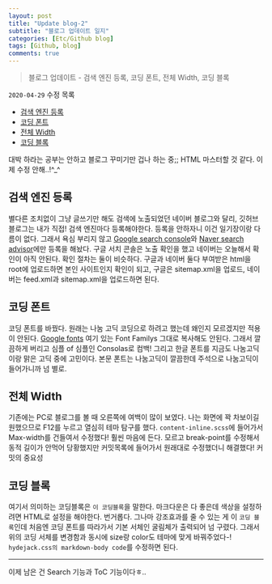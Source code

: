 ```yaml
---
layout: post
title: "Update blog-2"
subtitle: "블로그 업데이트 일지"
categories: [Etc/Github blog]
tags: [Github, blog]
comments: true
---
```


> 블로그 업데이트 - 검색 엔진 등록, 코딩 폰트, 전체 Width, 코딩 블록

`2020-04-29` 수정 목록
- [검색 엔진 등록](#%ea%b2%80%ec%83%89-%ec%97%94%ec%a7%84-%eb%93%b1%eb%a1%9d)
- [코딩 폰트](#%ec%bd%94%eb%94%a9-%ed%8f%b0%ed%8a%b8)
- [전체 Width](#%ec%a0%84%ec%b2%b4-width)
- [코딩 블록](#%ec%bd%94%eb%94%a9-%eb%b8%94%eb%a1%9d)

대박 하라는 공부는 안하고 블로그 꾸미기만 겁나 하는 중;; HTML 마스터할 것 같다. 이제 수정 안해..!^\_^

## 검색 엔진 등록

별다른 조치없이 그냥 글쓰기만 해도 검색에 노출되었던 네이버 블로그와 달리, 깃허브 블로그는 내가 직접! 검색 엔진마다 등록해야한다. 등록을 안하자니 이건 일기장이랑 다름이 없다. 그래서 욕심 부리지 않고 [Google search console](https://search.google.com/search-console/about)와 [Naver search advisor](https://searchadvisor.naver.com/)에만 등록을 해놨다. 구글 서치 콘솔은 노출 확인을 했고 네이버는 오늘해서 확인이 아직 안된다. 확인 절차는 둘이 비슷하다. 구글과 네이버 둘다 부여받은 html을 root에 업로드하면 본인 사이트인지 확인이 되고, 구글은 sitemap.xml을 업로드, 네이버는 feed.xml과 sitemap.xml을 업로드하면 된다.

## 코딩 폰트

코딩 폰트를 바꿨다. 원래는 나눔 고딕 코딩으로 하려고 했는데 왜인지 모르겠지만 적용이 안된다. [Google fonts](https://fonts.google.com/specimen/Nanum+Gothic+Coding) 여기 있는 Font Familys 그대로 복사해도 안된다. 그래서 깔끔하게 버리고 심플 of 심플인 Consolas로 컴백! 그리고 한글 폰트를 지금도 나눔고딕이랑 맑은 고딕 중에 고민이다. 본문 폰트는 나눔고딕이 깔끔한데 주석으로 나눔고딕이 들어가니까 넘 별로.

## 전체 Width

기존에는 PC로 블로그를 볼 때 오른쪽에 여백이 많이 보였다. 나는 화면에 꽉 차보이길 원했으므로 F12를 누르고 열심히 테마 탐구를 했다. `content-inline.scss`에 들어가서 Max-width를 건들여서 수정했다! 훨씬 마음에 든다. 모르고 break-point를 수정해서 동적 길이가 안먹어 당황했지만 커밋목록에 들어가서 원래대로 수정했더니 해결했다! 커밋의 중요성

## 코딩 블록

여기서 의미하는 코딩블록은 `이 코딩블록`을 말한다. 마크다운은 다 좋은데 색상을 설정하려면 HTML로 설정을 해야한다. 번거롭다. 그나마 강조효과를 줄 수 있는 게 이 `코딩 블록`인데 처음엔 코딩 폰트를 따라가서 기본 서체인 굴림체가 출력되어 넘 구렸다. 그래서 위의 코딩 서체를 변경함과 동시에 size랑 color도 테마에 맞게 바꿔주었다-! `hydejack.css의 markdown-body code`를 수정하면 된다.

---

이제 남은 건 Search 기능과 ToC 기능이다ㅎ..
